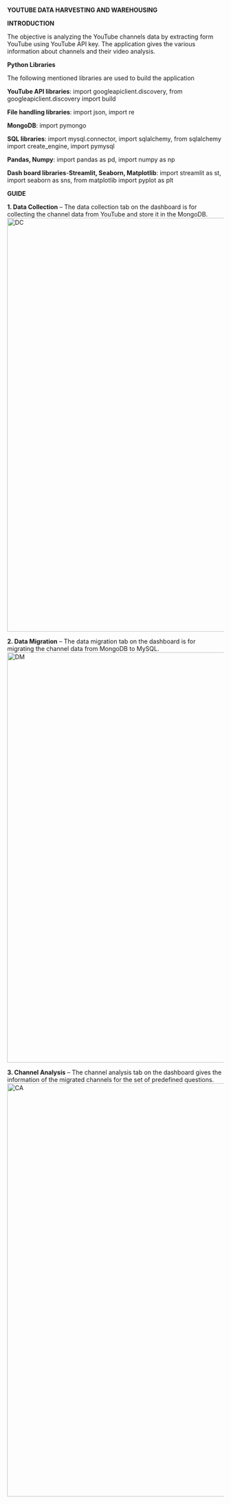 **YOUTUBE DATA HARVESTING AND WAREHOUSING**

**INTRODUCTION**

The objective is analyzing the YouTube channels data by extracting form YouTube using YouTube API key. The application gives the various information about channels and their video analysis.

**Python Libraries**

The following mentioned libraries are used to build the application

**YouTube API libraries**:	import googleapiclient.discovery, from googleapiclient.discovery import build

**File handling libraries**:	import json, import re

**MongoDB**:	import pymongo

**SQL libraries**:	import mysql.connector, import sqlalchemy, from sqlalchemy import create_engine, import pymysql

**Pandas, Numpy**:	import pandas as pd, import numpy as np

**Dash board libraries**-**Streamlit, Seaborn, Matplotlib**:	import streamlit as st, import seaborn as sns, from matplotlib import pyplot as plt

**GUIDE**

**1.	Data Collection** – The data collection tab on the dashboard is for collecting the channel data from YouTube and store it in the MongoDB.
<img width="960" alt="DC" src="https://github.com/gyvarun/Youtube-data-harvesting/assets/162896993/d4f01691-c1d3-4dc0-8001-4e49ae75215e">

**2.	Data Migration** – The data migration tab on the dashboard is for migrating the channel data from MongoDB to MySQL.
<img width="952" alt="DM" src="https://github.com/gyvarun/Youtube-data-harvesting/assets/162896993/93bace4d-e38e-4351-86d0-c4adffd144f0">

**3.	Channel Analysis** – The channel analysis tab on the dashboard gives the information of the migrated channels for the set of predefined questions.
<img width="959" alt="CA" src="https://github.com/gyvarun/Youtube-data-harvesting/assets/162896993/641f2212-bf8d-4744-a78f-895e64ed8d0b">

